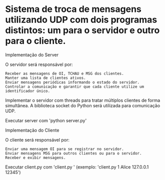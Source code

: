 # Sistema de troca de mensagens utilizando UDP com dois programas distintos: um para o servidor e outro para o cliente. 

Implementação do Server

O servidor será responsável por:

    Receber as mensagens de OI, TCHAU e MSG dos clientes.
    Manter uma lista de clientes ativos.
    Enviar mensagens periódicas informando o estado do servidor.
    Controlar a comunicação e garantir que cada cliente utilize um identificador único.

Implementar o servidor com threads para tratar múltiplos clientes de forma simultânea. 
A biblioteca socket do Python será utilizada para comunicação UDP.

Executar server com 'python server.py'

Implementação do Cliente

O cliente será responsável por:

    Enviar uma mensagem OI para se registrar no servidor.
    Enviar mensagens MSG para outros clientes ou para o servidor.
    Receber e exibir mensagens.

Executar client.py com  'client.py <ID> <Nome> <IP> <PORT>'
(exemplo: 'client.py 1 Alice 127.0.0.1 12345')
